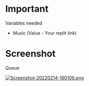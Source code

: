 # Important
Variables needed
- Music (Value - Your replit link)

# Screenshot
Queue

[![Screenshot-20220214-160106.png](https://i.postimg.cc/qMRpXrK2/Screenshot-20220214-160106.png)](https://postimg.cc/6TkstDYQ)
